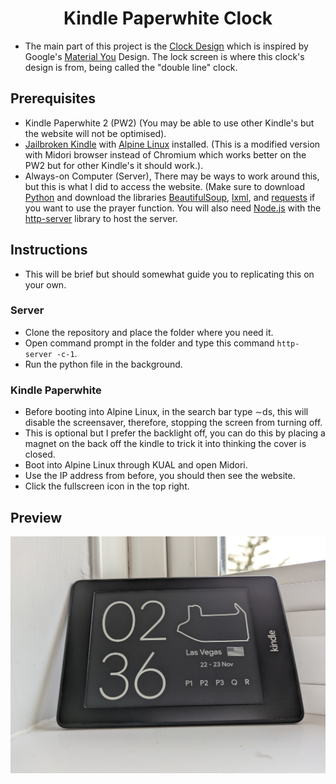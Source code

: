 <!-- markdownlint-disable-next-line -->
<h1 align="center">Kindle Paperwhite Clock</h1>


- The main part of this project is the [Clock Design](/images/pixel-lockscreen-clock.png) which is inspired by Google's [Material You](https://material.io/blog/announcing-material-you) Design. The lock screen is where this clock's design is from, being called the "double line" clock.




## Prerequisites

- Kindle Paperwhite 2 (PW2) (You may be able to use other Kindle's but the website will not be optimised).
- [Jailbroken Kindle](https://www.mobileread.com/forums/showthread.php?t=346037) with [Alpine Linux](https://github.com/thomaspreece/alpine_kindle/) installed. (This is a modified version with Midori browser instead of Chromium which works better on the PW2 but for other Kindle's it should work.).
- Always-on Computer (Server), There may be ways to work around this, but this is what I did to access the website. (Make sure to download [Python](https://www.python.org/) and download the libraries [BeautifulSoup](https://pypi.org/project/beautifulsoup4/), [lxml](https://pypi.org/project/lxml/), and [requests](https://pypi.org/project/requests/) if you want to use the prayer function. You will also need [Node.js](https://nodejs.org/en) with the [http-server](https://www.npmjs.com/package/http-server) library to host the server.




## Instructions

- This will be brief but should somewhat guide you to replicating this on your own.


### Server

- Clone the repository and place the folder where you need it.
- Open command prompt in the folder and type this command ``` http-server -c-1 ```.
- Run the python file in the background.


### Kindle Paperwhite

- Before booting into Alpine Linux, in the search bar type ∼ds, this will disable the screensaver, therefore, stopping the screen from turning off.
- This is optional but I prefer the backlight off, you can do this by placing a magnet on the back off the kindle to trick it into thinking the cover is closed.
- Boot into Alpine Linux through KUAL and open Midori.
- Use the IP address from before, you should then see the website.
- Click the fullscreen icon in the top right.




## Preview
<img src="/images/kindle.jpg">